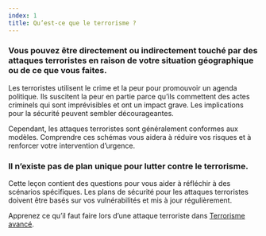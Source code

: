 ```yaml
---
index: 1
title: Qu’est-ce que le terrorisme ?
---
```

### Vous pouvez être directement ou indirectement touché par des attaques terroristes en raison de votre situation géographique ou de ce que vous faites.

Les terroristes utilisent le crime et la peur pour promouvoir un agenda politique. Ils suscitent la peur en partie parce qu’ils commettent des actes criminels qui sont imprévisibles et ont un impact grave. Les implications pour la sécurité peuvent sembler décourageantes.

Cependant, les attaques terroristes sont généralement conformes aux modèles. Comprendre ces schémas vous aidera à réduire vos risques et à renforcer votre intervention d’urgence.

### Il n’existe pas de plan unique pour lutter contre le terrorisme.

Cette leçon contient des questions pour vous aider à réfléchir à des scénarios spécifiques. Les plans de sécurité pour les attaques terroristes doivent être basés sur vos vulnérabilités et mis à jour régulièrement.

Apprenez ce qu’il faut faire lors d’une attaque terroriste dans [Terrorisme avancé](umbrella://incident-response/terrorism/advanced).